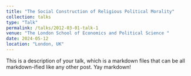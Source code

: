 ```yaml
---
title: "The Social Construction of Religious Political Morality"
collection: talks
type: "Talk"
permalink: /talks/2012-03-01-talk-1
venue: "The London School of Economics and Political Science "
date: 2024-05-12
location: "London, UK"
---
```


This is a description of your talk, which is a markdown files that can be all markdown-ified like any other post. Yay markdown!
